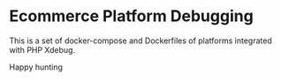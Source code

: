 # Ecommerce Platform Debugging

This is a set of docker-compose and Dockerfiles of platforms integrated with PHP Xdebug.

Happy hunting
